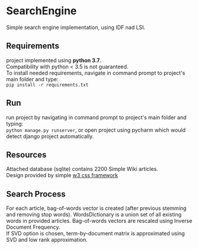 # SearchEngine

Simple search engine implementation, using IDF nad LSI.

## Requirements
project implemented using __python 3.7__.<br/>
Compatibility with python < 3.5 is not guaranteed.<br/>
To install needed requirements, navigate in command prompt to project's main folder and type:<br/>
`pip install -r requirements.txt`

## Run 
run project by navigating in command prompt to project's main folder and typing:<br/>
`python manage.py runserver`, or open project using pycharm which would detect django project automatically.

## Resources
Attached database (sqlite) contains 2200 Simple Wiki articles.<br/>
Design provided by simple [w3 css framework](https://www.w3schools.com/w3css/) 

## Search Process
For each article, bag-of-words vector is created (after previous stemming and removing stop words). WordsDictionary is a union set of all
existing words in provided articles. Bag-of-words vectors are rescaled using Inverse Document Frequency.<br/>
If SVD option is chosen, term-by-document matrix is approximated using SVD and low rank approximation.
